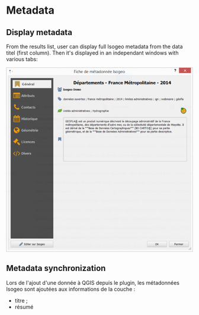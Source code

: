 # Metadata

## Display metadata

From the results list, user can display full Isogeo metadata from the data titel (first column). Then it's displayed in an independant windows with various tabs:

![](https://raw.githubusercontent.com/isogeo/isogeo-plugin-qgis/master/img/ui_detailed_metadata_fr_general.png "Fiche de métadonnées détaillée dans QGIS")

## Metadata synchronization

Lors de l'ajout d'une donnée à QGIS depuis le plugin, les métadonnées Isogeo sont ajoutées aux informations de la couche : 

* titre ;
* résumé



